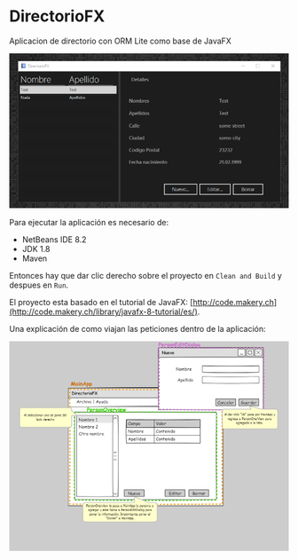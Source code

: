 # DirectorioFX

Aplicacion de directorio con ORM Lite como base de JavaFX

![Imagen](./captura.png)

Para ejecutar la aplicación es necesario de:

- NetBeans IDE 8.2
- JDK 1.8
- Maven

Entonces hay que dar clic derecho sobre el proyecto en
`Clean and Build` y despues en `Run`.

El proyecto esta basado en el tutorial de JavaFX:
[http://code.makery.ch](http://code.makery.ch/library/javafx-8-tutorial/es/).

Una explicación de como viajan las peticiones dentro de la aplicación:

![Explicación](./src/main/resources/docs/diagramafuncionamiento.png)